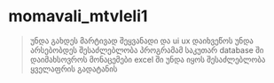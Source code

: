 # momavali_mtvleli1
> უნდა გახდეს მარტივად შეყვანადი და ui ux დაიხვეწოს
> უნდა არსებობდეს შესაძლებლობა პროგრამამ საკუთარ database ში დაიმახსოვროს მონაცემები
> excel ში უნდა იყოს შესაძლებლობა ყველაფრის გადატანის
